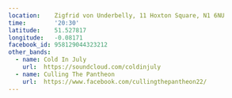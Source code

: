 ```yaml
---
location:    Zigfrid von Underbelly, 11 Hoxton Square, N1 6NU
time:        '20:30'
latitude:    51.527817
longitude:   -0.08171
facebook_id: 958129044323212
other_bands:
  - name: Cold In July
    url:  https://soundcloud.com/coldinjuly
  - name: Culling The Pantheon
    url:  https://www.facebook.com/cullingthepantheon22/
---
```

